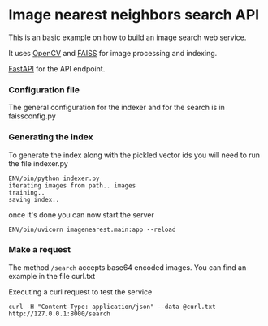 # Image nearest neighbors search API

This is an basic example on how to build an image search web service.

It uses [OpenCV](https://github.com/opencv/opencv) and [FAISS](https://github.com/facebookresearch/faiss) for image processing and indexing.

[FastAPI](https://github.com/tiangolo/fastapi) for the API endpoint.

### Configuration file

The general configuration for the indexer and for the search is in faissconfig.py


### Generating the index

To generate the index along with the pickled vector ids you will need to run the file indexer.py

```
ENV/bin/python indexer.py
iterating images from path.. images
training..
saving index..
```

once it's done you can now start the server

```
ENV/bin/uvicorn imagenearest.main:app --reload
```

### Make a request

The method `/search` accepts base64 encoded images. You can find an example in the file curl.txt

Executing a curl request to test the service

```
curl -H "Content-Type: application/json" --data @curl.txt http://127.0.0.1:8000/search
```
